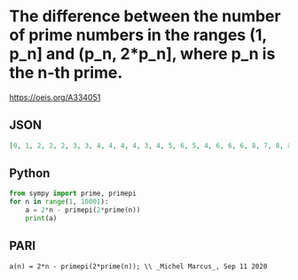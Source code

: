 # The difference between the number of prime numbers in the ranges \(1, p\_n\] and \(p\_n, 2\*p\_n\], where p\_n is the n\-th prime\.
https://oeis.org/A334051
## JSON
```JSON
[0, 1, 2, 2, 2, 3, 3, 4, 4, 4, 4, 3, 4, 5, 6, 5, 4, 6, 6, 6, 8, 7, 8, 8, 6, 6, 8, 9, 11, 12, 8, 9, 8, 9, 8, 10, 9, 10, 11, 12, 11, 12, 11, 12, 13, 14, 12, 10, 11, 12, 12, 13, 14, 13, 13, 13, 15, 16, 17, 18, 19, 18, 14, 14, 16, 17, 13, 14, 13, 15, 16, 17, 16, 16]
```
## Python
```Python
from sympy import prime, primepi
for n in range(1, 10001):
    a = 2*n - primepi(2*prime(n))
    print(a)
```
## PARI
```PARI
a(n) = 2*n - primepi(2*prime(n)); \\ _Michel Marcus_, Sep 11 2020
```
